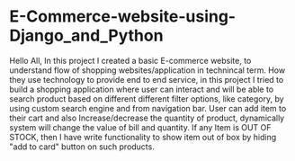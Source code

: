 # E-Commerce-website-using-Django_and_Python
Hello All,
In this project I created a basic E-commerce website, to understand flow of shopping websites/application in technincal term.
How they use technology to provide end to end service, in this project I tried to build a shopping application where user can interact and will be able to search product based on different different filter options,
like category, by using custom search engine and from navigation bar.
User can add item to their cart and also Increase/decrease the quantity of product, dynamically system will change the value of bill and quantity.
If any Item is OUT OF STOCK, then I have write functionality to show item out of box by hiding "add to card" button on such products.
